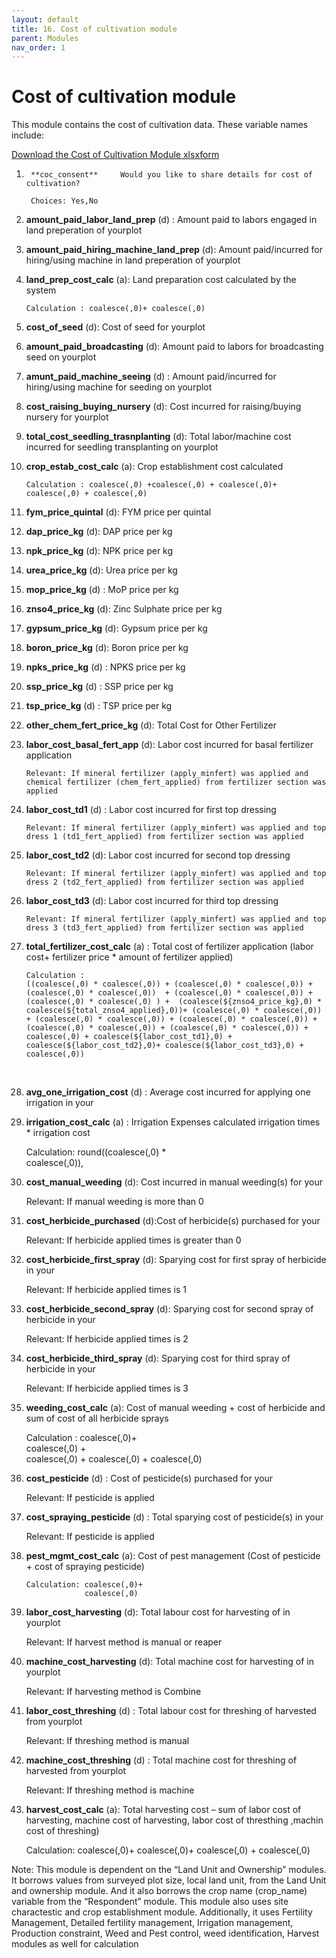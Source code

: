 ```yaml
---
layout: default
title: 16. Cost of cultivation module
parent: Modules
nav_order: 1
---
```


# Cost of cultivation module

This module contains the cost of cultivation data. These variable names include:

<a href="../Modules/df_cost_cult.xlsx" download> Download the Cost of Cultivation Module xlsxform </a>



1.      **coc_consent**     Would you like to share details for cost of cultivation?        

        Choices: Yes,No

2.  **amount_paid_labor_land_prep** (d) : Amount paid to labors engaged in land preperation of yourplot

3.  **amount_paid_hiring_machine_land_prep** (d):  Amount paid/incurred for hiring/using machine in land preperation of yourplot

4.  **land_prep_cost_calc** (a):  Land preparation cost calculated by the system

        Calculation : coalesce(,0)+ coalesce(,0)

5.  **cost_of_seed** (d): Cost of seed for yourplot

6.  **amount_paid_broadcasting** (d): Amount paid to labors for broadcasting seed on yourplot

7.  **amunt_paid_machine_seeing** (d) : Amount paid/incurred for hiring/using machine for seeding on yourplot

8.  **cost_raising_buying_nursery** (d): Cost incurred for raising/buying nursery for yourplot

9.  **total_cost_seedling_trasnplanting** (d): Total labor/machine cost incurred for seedling transplanting on yourplot


10. **crop_estab_cost_calc**    (a): Crop establishment cost calculated

        Calculation : coalesce(,0) +coalesce(,0) + coalesce(,0)+ coalesce(,0) + coalesce(,0)

11. **fym_price_quintal** (d):  FYM price per quintal

12. **dap_price_kg** (d): DAP price per kg

13. **npk_price_kg** (d): NPK price per kg

14. **urea_price_kg** (d): Urea price per kg

15. **mop_price_kg**     (d) : MoP price per kg

16. **znso4_price_kg** (d): Zinc Sulphate price per kg

17. **gypsum_price_kg** (d):    Gypsum price per kg

18. **boron_price_kg** (d):     Boron price per kg

19. **npks_price_kg** (d) : NPKS price per kg

20. **ssp_price_kg** (d) : SSP price per kg

21. **tsp_price_kg** (d) : TSP price per kg

22. **other_chem_fert_price_kg** (d):   Total Cost for Other Fertilizer

23. **labor_cost_basal_fert_app** (d):  Labor cost incurred for basal fertilizer application

        Relevant: If mineral fertilizer (apply_minfert) was applied and chemical fertilizer (chem_fert_applied) from fertilizer section was applied

24. **labor_cost_td1** (d) : Labor cost incurred for first top dressing

        Relevant: If mineral fertilizer (apply_minfert) was applied and top dress 1 (td1_fert_applied) from fertilizer section was applied

25. **labor_cost_td2** (d):  Labor cost incurred for second top dressing

        Relevant: If mineral fertilizer (apply_minfert) was applied and top dress 2 (td2_fert_applied) from fertilizer section was applied


26. **labor_cost_td3** (d):  Labor cost incurred for third top dressing

        Relevant: If mineral fertilizer (apply_minfert) was applied and top dress 3 (td3_fert_applied) from fertilizer section was applied

27. **total_fertilizer_cost_calc** (a) : Total cost of fertilizer application (labor  cost+ fertilizer price * amount of fertilizer applied) 

        Calculation : 
        ((coalesce(,0) * coalesce(,0)) + (coalesce(,0) * coalesce(,0)) + (coalesce(,0) * coalesce(,0))  + (coalesce(,0) * coalesce(,0)) +  (coalesce(,0) * coalesce(,0) ) +  (coalesce(${znso4_price_kg},0) * coalesce(${total_znso4_applied},0))+ (coalesce(,0) * coalesce(,0)) + (coalesce(,0) * coalesce(,0)) + (coalesce(,0) * coalesce(,0)) + (coalesce(,0) * coalesce(,0)) + (coalesce(,0) * coalesce(,0)) + coalesce(,0) + coalesce(${labor_cost_td1},0) + coalesce(${labor_cost_td2},0)+ coalesce(${labor_cost_td3},0) + coalesce(,0))
 

28. **avg_one_irrigation_cost** (d) : Average cost incurred for applying one irrigation in your

29. **irrigation_cost_calc** (a) : Irrigation Expenses calculated irrigation times * irrigation cost

    Calculation: round((coalesce(,0) *           
                 coalesce(,0)), 

30. **cost_manual_weeding** (d): Cost incurred in manual weeding(s) for your

    Relevant: If manual weeding is more than 0

31. **cost_herbicide_purchased** (d):Cost of herbicide(s) purchased for your

    Relevant: If herbicide applied times is greater than 0

    
32. **cost_herbicide_first_spray** (d):  Sparying cost for first spray of herbicide in your

    Relevant: If herbicide applied times is 1


33. **cost_herbicide_second_spray** (d):  Sparying cost for second spray of herbicide in your

    Relevant: If herbicide applied times is 2

    
34. **cost_herbicide_third_spray** (d): Sparying cost for third spray of herbicide in your

    Relevant: If herbicide applied times is 3


35. **weeding_cost_calc** (a):  Cost of manual weeding + cost of herbicide and sum of cost of all herbicide sprays

    Calculation : coalesce(,0)+             
                  coalesce(,0) +                
                  coalesce(,0) + 
                 coalesce(,0) + 
                 coalesce(,0)


36. **cost_pesticide** (d) : Cost of pesticide(s) purchased for your
    
    Relevant: If pesticide is applied

37. **cost_spraying_pesticide** (d) :   Total sparying cost of pesticide(s) in your

    Relevant: If pesticide is applied

38. **pest_mgmt_cost_calc** (a): Cost of pest management (Cost of pesticide + cost of spraying pesticide) 

        Calculation: coalesce(,0)+ 
                     coalesce(,0)

39. **labor_cost_harvesting** (d):  Total labour cost for harvesting of  in yourplot

    Relevant:  If harvest method is manual or reaper

40. **machine_cost_harvesting** (d):  Total machine cost for harvesting of  in yourplot

    Relevant: If harvesting method is Combine

41. **labor_cost_threshing** (d) : Total labour cost for threshing of  harvested from yourplot

    Relevant: If threshing method is manual

42. **machine_cost_threshing** (d)  : Total machine cost for threshing of  harvested from yourplot

    Relevant: If threshing method is machine

43. **harvest_cost_calc** (a):  Total harvesting cost – sum of labor cost of harvesting, machine cost of harvesting, labor cost of thresthing ,machin cost of threshing)

    Calculation: coalesce(,0)+ 
                    coalesce(,0)+ 
                   coalesce(,0) + 
                   coalesce(,0)
<div class = 'alert'>
Note: This module is dependent on the “Land Unit and Ownership” modules. It borrows values from surveyed plot size, local land unit, from the Land Unit and ownership module. And it also borrows the crop name (crop_name) variable from the “Respondent” module. This module also uses site charactestic and crop establishment module. Additionally, it uses Fertility Management, Detailed fertility management, Irrigation management, Production constraint, Weed and Pest control, weed identification, Harvest modules as well for calculation 
</div>

